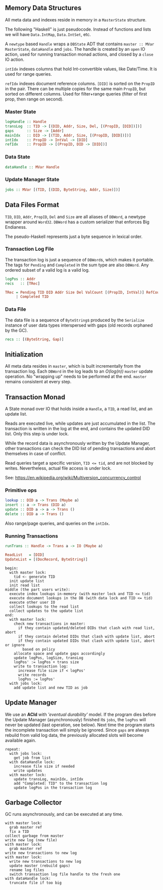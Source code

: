 Memory Data Structures
----------------------
All meta data and indexes reside in memory in a `MasterState` structure.

The following "Haskell" is just pseudocode.
Instead of functions and lists we will have `Data.IntMap`, `Data.IntSet`, etc.

A `newtype` based `Handle` wraps a `DBState` ADT that contains `master :: MVar MasterState`, `dataHandle` and `jobs`.
The handle is created by an `open` IO action, used for running transaction monad actions, and closed by a `close` IO action.

`intIdx` indexes columns that hold Int-convertible values, like Date/Time.
It is used for range queries.

`refIdx` indexes document reference columns.
`[DID]` is sorted on the `PropID` in the pair.
There can be multiple copies for the same main `PropID`, but sorted on different columns.
Used for filter+range queries (filter of first prop, then range on second).

### Master State

```haskell
logHandle :: Handle
transLog  :: TID -> [(DID, Addr, Size, Del, [(PropID, [DID])])]
gaps      :: Size -> [Addr]
mainIdx   :: DID -> [(TID, Addr, Size, [(PropID, [DID])])]
intIdx    :: PropID -> IntVal -> [DID]
refIdx    :: PropID -> [(PropID, DID -> [DID])]
```

### Data State

```haskell
dataHandle :: MVar Handle
```

### Update Manager State

```haskell
jobs :: MVar [(TID, [(DID, ByteString, Addr, Size)])]
```

Data Files Format
-----------------

`TID`, `DID`, `Addr`, `PropID`, `Del` and `Size` are all aliases of `DBWord`, a newtype wrapper around `Word32`.
`DBWord` has a custom serializer that enforces Big Endianess.

The pseudo-Haskell represents just a byte sequence in lexical order.

### Transaction Log File

The transaction log is just a sequence of `DBWord`s, which makes it portable.
The tags for `Pending` and `Completed` in the sum type are also `DBWord`.
Any ordered subset of a valid log is a valid log.

```haskell
logPos :: Addr
recs   :: [TRec]

TRec = Pending TID DID Addr Size Del ValCount [(PropID, IntVal)] RefCount [(PropID, DID)]
     | Completed TID
```

### Data File

The data file is a sequence of `ByteString`s produced by the `Serialize` instance of user data types interspersed with gaps (old records orphaned by the GC).

```haskell
recs :: [(ByteString, Gap)]
```

Initialization
--------------

All meta data resides in `master`, which is built incrementally from the transaction log.
Each `DBWord` in the log leads to an *O(log(n))* `master` update operation.
No "wrapping up" needs to be performed at the end.
`master` remains consistent at every step.

Transaction Monad
-----------------

A State monad over IO that holds inside a `Handle`, a `TID`, a read list, and an update list.

Reads are executed live, while updates are just accumulated in the list.
The transaction is written in the log at the end, and contains the updated DID list.
Only this step is under lock.

While the record data is asynchronously written by the Update Manager, other transactions can check the DID list of pending transactions and abort themselves in case of conflict.

Read queries target a specific version, `TID <= tid`, and are not blocked by writes.
Nevertheless, actual file access is under lock.

See: https://en.wikipedia.org/wiki/Multiversion_concurrency_control

### Primitive ops

```haskell
lookup :: DID a -> Trans (Maybe a)
insert :: a -> Trans (DID a)
update :: DID a -> a -> Trans ()
delete :: DID a -> Trans ()
```

Also range/page queries, and queries on the `intIdx`.

### Running Transactions

```haskell
runTrans :: Handle -> Trans a -> IO (Maybe a)

ReadList   = [DID]
UpdateList = [(DocRecord, ByteString)]

```
```
begin:
  with master lock:
    tid <- generate TID
  init update list
  init read list
middle (the part users write):
  execute index lookups in-memory (with master lock and TID <= tid)
  execute document lookups in the DB (with data lock and TID <= tid)
  execute other user IO
  collect lookups to the read list
  collect updates to the update list
end:
  with master lock:
    check new transactions in master:
      if they contain updated/deleted DIDs that clash with read list, abort
      if they contain deleted DIDs that clash with update list, abort
      if they contain updated DIDs that clash with update list, abort or ignore
        based on policy
    allocate space and update gaps accordingly
    update logPos, logSize, transLog
    logPos' := logPos + trans size
    write to transaction log:
      increase file size if < logPos'
      write records
      logPos := logPos'
  with jobs lock:
    add update list and new TID as job
```

Update Manager
--------------

We use an **ACId** with *'eventual durability'* model.
If the program dies before the Update Manager (asynchronously) finished its `jobs`,
the `logPos` will never be updated (last operation, see below).
Next time the program starts the incomplete transaction will simply be ignored.
Since `gaps` are always rebuild from valid log data,
the previously allocated slots will become available again.

```
repeat:
  with jobs lock:
    get job from list
  with dataHandle lock:
    increase file size if needed
    write updates
  with master lock:
    update transLog, mainIdx, intIdx
    add "Completed: TID" to the transaction log
    update logPos in the transaction log
```

Garbage Collector
-----------------

GC runs asynchronously, and can be executed at any time.

```
with master lock:
  grab master ref
  fix a TID
collect garbage from master
write new log (new file)
with master lock:
  grab master ref
write new transactions to new log
with master lock:
  write new transactions to new log
  update master (rebuild gaps)
  rename log files
  switch transaction log file handle to the fresh one
with dataHandle lock:
  truncate file if too big
```
